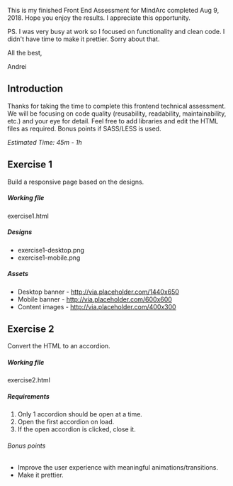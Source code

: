 This is my finished Front End Assessment for MindArc completed Aug 9, 2018. Hope you enjoy the results. I appreciate this opportunity.

PS. I was very busy at work so I focused on functionality and clean code. I didn't have time to make it prettier. Sorry about that.

All the best,

Andrei






Introduction
---
Thanks for taking the time to complete this frontend technical assessment. We will be focusing on code quality (reusability, readability, maintainability, etc.) and your eye for detail. Feel free to add libraries and edit the HTML files as required. Bonus points if SASS/LESS is used. 

*Estimated Time: 45m - 1h* 

Exercise 1
---
Build a responsive page based on the designs.

##### Working file
exercise1.html

##### Designs
* exercise1-desktop.png
* exercise1-mobile.png

##### Assets
* Desktop banner - http://via.placeholder.com/1440x650
* Mobile banner - http://via.placeholder.com/600x600
* Content images - http://via.placeholder.com/400x300

Exercise 2
---
Convert the HTML to an accordion.

##### Working file
exercise2.html

##### Requirements
1. Only 1 accordion should be open at a time.
2. Open the first accordion on load.
3. If the open accordion is clicked, close it.

###### Bonus points
* Improve the user experience with meaningful animations/transitions.
* Make it prettier.